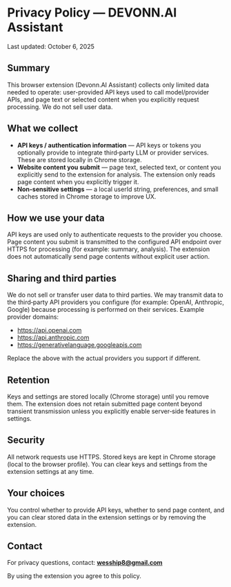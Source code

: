 # Privacy Policy — DEVONN.AI Assistant

Last updated: October 6, 2025

## Summary

This browser extension (Devonn.AI Assistant) collects only limited data needed to operate: user-provided API keys used to call model/provider APIs, and page text or selected content when you explicitly request processing. We do not sell user data.

## What we collect

- **API keys / authentication information** — API keys or tokens you optionally provide to integrate third‑party LLM or provider services. These are stored locally in Chrome storage.
- **Website content you submit** — page text, selected text, or content you explicitly send to the extension for analysis. The extension only reads page content when you explicitly trigger it.
- **Non-sensitive settings** — a local userId string, preferences, and small caches stored in Chrome storage to improve UX.

## How we use your data

API keys are used only to authenticate requests to the provider you choose. Page content you submit is transmitted to the configured API endpoint over HTTPS for processing (for example: summary, analysis). The extension does not automatically send page contents without explicit user action.

## Sharing and third parties

We do not sell or transfer user data to third parties. We may transmit data to the third‑party API providers you configure (for example: OpenAI, Anthropic, Google) because processing is performed on their services. Example provider domains:

- https://api.openai.com
- https://api.anthropic.com
- https://generativelanguage.googleapis.com

Replace the above with the actual providers you support if different.

## Retention

Keys and settings are stored locally (Chrome storage) until you remove them. The extension does not retain submitted page content beyond transient transmission unless you explicitly enable server‑side features in settings.

## Security

All network requests use HTTPS. Stored keys are kept in Chrome storage (local to the browser profile). You can clear keys and settings from the extension settings at any time.

## Your choices

You control whether to provide API keys, whether to send page content, and you can clear stored data in the extension settings or by removing the extension.

## Contact

For privacy questions, contact: **wesship8@gmail.com**

By using the extension you agree to this policy.
